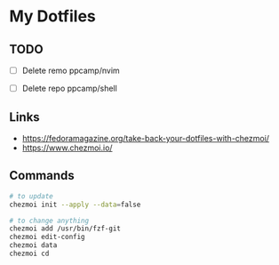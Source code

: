 # My Dotfiles


## TODO

- [ ] Delete remo ppcamp/nvim
- [ ] Delete repo ppcamp/shell


## Links

- https://fedoramagazine.org/take-back-your-dotfiles-with-chezmoi/
- https://www.chezmoi.io/


## Commands

```sh
# to update
chezmoi init --apply --data=false

# to change anything
chezmoi add /usr/bin/fzf-git
chezmoi edit-config
chezmoi data
chezmoi cd
```